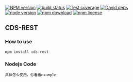 [![NPM version][npm-image]][npm-url]
[![build status][travis-image]][travis-url]
[![Test coverage][coveralls-image]][coveralls-url]
[![David deps][david-image]][david-url]
[![node version][node-image]][node-url]
[![npm download][download-image]][download-url]
[![npm license][license-image]][download-url]

[npm-image]: https://img.shields.io/npm/v/cds-rest.svg?style=flat-square
[npm-url]: https://npmjs.org/package/cds-rest
[travis-image]: https://img.shields.io/travis/TuRing-CDS/cds-rest.svg?style=flat-square
[travis-url]: https://travis-ci.org/TuRing-CDS/cds-rest
[coveralls-image]: https://img.shields.io/coveralls/TuRing-CDS/cds-rest.svg?style=flat-square
[coveralls-url]: https://coveralls.io/r/TuRing-CDS/cds-rest?branch=master
[david-image]: https://img.shields.io/david/TuRing-CDS/cds-rest.svg?style=flat-square
[david-url]: https://david-dm.org/TuRing-CDS/cds-rest
[node-image]: https://img.shields.io/badge/node.js-%3E=_6.0-green.svg?style=flat-square
[node-url]: http://nodejs.org/download/
[download-image]: https://img.shields.io/npm/dm/cds-rest.svg?style=flat-square
[download-url]: https://npmjs.org/package/cds-rest
[license-image]: https://img.shields.io/npm/l/cds-rest.svg

## CDS-REST

### How to use

    npm install cds-rest
    
### Nodejs Code

    具体怎么使用，你看看example